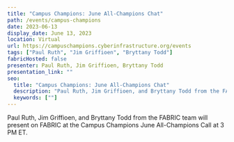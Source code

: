 ```yaml
---
title: "Campus Champions: June All-Champions Chat"
path: /events/campus-champions
date: 2023-06-13
display_date: June 13, 2023
location: Virtual
url: https://campuschampions.cyberinfrastructure.org/events
tags: ["Paul Ruth", "Jim Griffioen", "Bryttany Todd"]
fabricHosted: false
presenter: Paul Ruth, Jim Griffioen, Bryttany Todd
presentation_link: ""
seo:
  title: "Campus Champions: June All-Champions Chat"
  description: "Paul Ruth, Jim Griffioen, and Bryttany Todd from the FABRIC team will present on FABRIC at the Campus Champions June All-Champions Call at 3 PM ET."
  keywords: [""]
---
```


Paul Ruth, Jim Griffioen, and Bryttany Todd from the FABRIC team will present on FABRIC at the Campus Champions June All-Champions Call at 3 PM ET.
